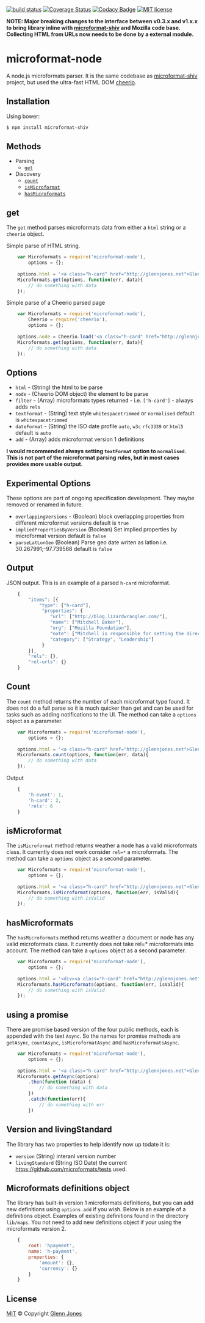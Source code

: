 [![build status](https://img.shields.io/travis/glennjones/microformat-node.svg?style=flat-square)](http://travis-ci.org/glennjones/microformat-node)
[![Coverage Status](https://img.shields.io/coveralls/glennjones/microformat-node/master.svg?style=flat-square)](https://coveralls.io/r/glennjones/microformat-node)
[![Codacy Badge](https://img.shields.io/codacy/https://api.codacy.com/project/badge/20b227b0a05642a2bbc6cecdf07f1387.svg?style=flat-square)](https://www.codacy.com/app/glennjonesnet/microformat-node)
[![MIT license](http://img.shields.io/badge/license-MIT-blue.svg?style=flat-square)](https://raw.github.com/glennjones/microformat-shic/master/license.txt)

**NOTE: Major breaking changes to the interface between v0.3.x and v1.x.x to bring library inline with [microformat-shiv](https://github.com/glennjones/microformat-shiv) and Mozilla code base. Collecting HTML from URLs now needs to be done by a external module.**  

microformat-node
================
A node.js microformats parser. It is the same codebase as  [microformat-shiv](https://github.com/glennjones/microformat-shiv) project, but used the ultra-fast HTML DOM [cheerio]( https://github.com/cheeriojs/cheerio).

Installation
------------

Using bower:

```sh
$ npm install microformat-shiv
```

Methods
-----
* Parsing
    * [`get`](#get)
* Discovery
    * [`count`](#count)
    * [`isMicroformat`](#isMicroformat)
    * [`hasMicroformats`](#hasMicroformats)


get
-----
The `get` method parses microformats data from either a `html` string or a `cheerio` object.

Simple parse of HTML string. 
```javascript
    var Microformats = require('microformat-node'),
        options = {};
        
    options.html = '<a class="h-card" href="http://glennjones.net">Glenn</a>';
    Microformats.get(options, function(err, data){
        // do something with data
    });
```    


Simple parse of a Cheerio parsed page
```javascript
    var Microformats = require('microformat-node'),
        Cheerio = require('cheerio'),
        options = {};
        
    options.node = Cheerio.load('<a class="h-card" href="http://glennjones.net">Glenn</a>');
    Microformats.get(options, function(err, data){
        // do something with data
    });
```   




Options
-------
* `html` - (String) the html to be parse
* `node` - (Cheerio DOM object) the element to be parse
* `filter` - (Array) microformats types returned - i.e. `['h-card']` - always adds `rels`
* `textFormat` - (String) text style `whitespacetrimmed` or `normalised` default is `whitespacetrimmed`
* `dateFormat` - (String) the ISO date profile `auto`, `w3c` `rfc3339` or `html5` default is `auto`
* `add` - (Array) adds microformat version 1 definitions

__I would recommended always setting `textFormat` option to `normalised`. This is not part of the microformat parsing rules, but in most cases provides more usable output.__

Experimental Options
-------
These options are part of ongoing specification development. They maybe removed or renamed in future.
* `overlappingVersions` - (Boolean) block overlapping properties from different microformat versions default is `true`
* `impliedPropertiesByVersion` (Boolean)  Set implied properties by microformat version default is `false`
* `parseLatLonGeo` (Boolean)  Parse geo date writen as latlon i.e. 30.267991;-97.739568 
default is `false`


Output
-------
JSON output. This is an example of a parsed `h-card` microformat.
```javascript
    {
        "items": [{
            "type": ["h-card"],
             "properties": {
                "url": ["http://blog.lizardwrangler.com/"],
                "name": ["Mitchell Baker"],
                "org": ["Mozilla Foundation"],
                "note": ["Mitchell is responsible for setting the direction Mozilla ..."],
                "category": ["Strategy", "Leadership"]
             }
        }],
        "rels": {},
        "rel-urls": {}
    }
```  
Count
-----
The `count` method returns the number of each microformat type found. It does not do a full parse so it is much quicker 
than get and can be used for tasks such as adding notifications to the UI. The method can take a `options` object as a parameter.
```javascript
    var Microformats = require('microformat-node'),
        options = {};
        
    options.html = '<a class="h-card" href="http://glennjones.net">Glenn</a>';
    Microformats.count(options, function(err, data){
        // do something with data
    });   
```  
Output 
```javascript
    {
        'h-event': 1,
        'h-card': 2,
        'rels': 6
    }
```  

isMicroformat
-------------
The `isMicroformat` method returns weather a node has a valid microformats class. It currently does not work consider 
`rel=*` a microformats. The method can take a `options` object as a second parameter.
```javascript
    var Microformats = require('microformat-node'),
        options = {};
        
    options.html = '<a class="h-card" href="http://glennjones.net">Glenn</a>';
    Microformats.isMicroformat(options, function(err, isValid){
        // do something with isValid
    });     
```  


hasMicroformats
-------------
The `hasMicroformats` method returns weather a document or node has any valid microformats class. It currently does 
not take rel=* microformats into account. The method can take a `options` object as a second parameter.
```javascript
    var Microformats = require('microformat-node'),
        options = {};
        
    options.html = '<div><a class="h-card" href="http://glennjones.net">Glenn</a></div>';
    Microformats.hasMicroformats(options, function(err, isValid){
        // do something with isValid
    });    
```  

using a promise
-------------
There are promise based version of the four public methods, each is appended with the text `Async`. So the names for promise methods are `getAsync`, `countAsync`, `isMicroformatAsync` and `hasMicroformatsAsync`.

```javascript
    var Microformats = require('microformat-node'),
        options = {};
        
    options.html = '<a class="h-card" href="http://glennjones.net">Glenn</a>';
    Microformats.getAsync(options)
        .then(function (data) {
            // do something with data
        })
        .catch(function(err){
            // do something with err 
        })
```
Version and livingStandard
--------------------------
The library has two properties to help identify now up todate it is:

*  `version` (String) interanl version number
*  `livingStandard` (String ISO Date) the current https://github.com/microformats/tests used.
 

Microformats definitions object
-------------------------------
The library has built-in version 1 microformats definitions, but you can add new definitions using `options.add` if you wish. Below is an example of a definitions object. Examples of existing definitions found in the directory `lib/maps`. You not need to add new definitions object if your using the microformats version 2.
```javascript
    {
		root: 'hpayment',
		name: 'h-payment',
		properties: {
			'amount': {},
			'currency': {}
		}
	}
```  


License
-------

[MIT][] © Copyright [Glenn Jones][]

[MIT]: ./License.md
[Glenn Jones]: https://github.com/glennjones